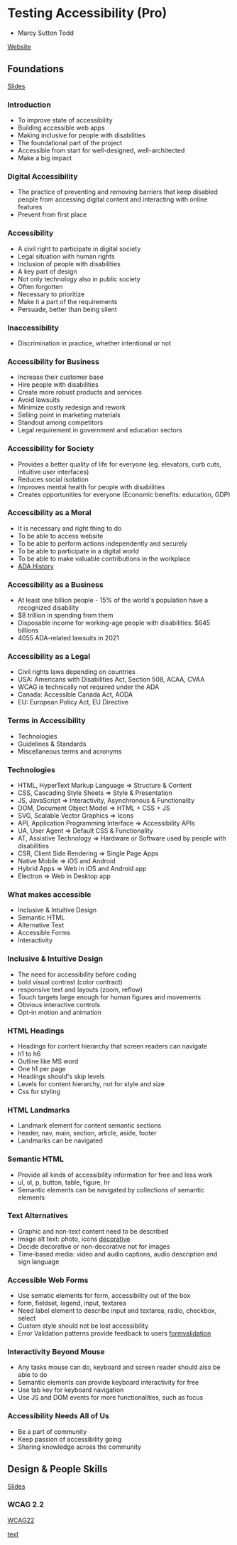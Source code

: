 # Testing Accessibility (Pro)

- Marcy Sutton Todd

[Website](https://testingaccessibility.com/)

## Foundations

[Slides](https://docs.google.com/presentation/d/1YUeaC36Ay9zqaUx_R0G02lFnsDVgSI0UoOgdt8r0ToY/edit?slide=id.p#slide=id.p)

### Introduction

- To improve state of accessibility
- Building accessible web apps
- Making inclusive for people with disabilities
- The foundational part of the project
- Accessible from start for well-designed, well-architected
- Make a big impact

### Digital Accessibility

- The practice of preventing and removing barriers that keep disabled people from accessing digital content and interacting with online features
- Prevent from first place

### Accessibility

- A civil right to participate in digital society
- Legal situation with human rights
- Inclusion of people with disabilities
- A key part of design
- Not only technology also in public society
- Often forgotten
- Necessary to prioritize
- Make it a part of the requirements
- Persuade, better than being silent

### Inaccessibility

- Discrimination in practice, whether intentional or not

### Accessibility for Business

- Increase their customer base
- Hire people with disabilities
- Create more robust products and services
- Avoid lawsuits
- Minimize costly redesign and rework
- Selling point in marketing materials
- Standout among competitors
- Legal requirement in government and education sectors

### Accessibility for Society

- Provides a better quality of life for everyone (eg. elevators, curb cuts, intuitive user interfaces)
- Reduces social isolation
- Improves mental health for people with disabilities
- Creates opportunities for everyone (Economic benefits: education, GDP)

### Accessibility as a Moral

- It is necessary and right thing to do
- To be able to access website
- To be able to perform actions independently and securely
- To be able to participate in a digital world
- To be able to make valuable contributions in the workplace
- [ADA History](https://www.history.com/articles/americans-with-disabilities-act-1990-capitol-crawl)

### Accessibility as a Business

- At least one billion people - 15% of the world's population have a recognized disability
- $8 trillion in spending from them
- Disposable income for working-age people with disabilities: $645 billions
- 4055 ADA-related lawsuits in 2021

### Accessibility as a Legal

- Civil rights laws depending on countries
- USA: Americans with Disabilities Act, Section 508, ACAA, CVAA
- WCAG is technically not required under the ADA
- Canada: Accessible Canada Act, AODA
- EU: European Policy Act, EU Directive

### Terms in Accessibility

- Technologies
- Guidelines & Standards
- Miscellaneous terms and acronyms

### Technologies

- HTML, HyperText Markup Language => Structure & Content
- CSS, Cascading Style Sheets => Style & Presentation
- JS, JavaScript => Interactivity, Asynchronous & Functionality
- DOM, Document Object Model => HTML + CSS + JS
- SVG, Scalable Vector Graphics => Icons
- API, Application Programming Interface => Accessibility APIs
- UA, User Agent => Default CSS & Functionality
- AT, Assistive Technology => Hardware or Software used by people with disabilities
- CSR, Client Side Rendering => Single Page Apps
- Native Mobile => iOS and Android
- Hybrid Apps => Web in iOS and Android app
- Electron => Web in Desktop app

### What makes accessible

- Inclusive & Intuitive Design
- Semantic HTML
- Alternative Text
- Accessible Forms
- Interactivity

### Inclusive & Intuitive Design

- The need for accessibility before coding
- bold visual contrast (color contract)
- responsive text and layouts (zoom, reflow)
- Touch targets large enough for human figures and movements
- Obvious interactive controls
- Opt-in motion and animation

### HTML Headings

- Headings for content hierarchy that screen readers can navigate
- h1 to h6
- Outline like MS word
- One h1 per page
- Headings should's skip levels
- Levels for content hierarchy, not for style and size
- Css for styling

### HTML Landmarks

- Landmark element for content semantic sections
- header, nav, main, section, article, aside, footer
- Landmarks can be navigated

### Semantic HTML

- Provide all kinds of accessibility information for free and less work
- ul, ol, p, button, table, figure, hr
- Semantic elements can be navigated by collections of semantic elements

### Text Alternatives

- Graphic and non-text content need to be described
- Image alt text: photo, icons [decorative](https://www.w3.org/WAI/tutorials/images/decorative/)
- Decide decorative or non-decorative not for images
- Time-based media: video and audio captions, audio description and sign language

### Accessible Web Forms

- Use sematic elements for form, accessibility out of the box
- form, fieldset, legend, input, textarea
- Need label element to describe input and textarea, radio, checkbox, select
- Custom style should not be lost accessibility
- Error Validation patterns provide feedback to users [formvalidation](https://webaim.org/techniques/formvalidation/)

### Interactivity Beyond Mouse

- Any tasks mouse can do, keyboard and screen reader should also be able to do
- Semantic elements can provide keyboard interactivity for free
- Use tab key for keyboard navigation
- Use JS and DOM events for more functionalities, such as focus

### Accessibility Needs All of Us

- Be a part of community
- Keep passion of accessibility going
- Sharing knowledge across the community

## Design & People Skills

[Slides](https://docs.google.com/presentation/d/1GiKVuxUIafj8faeE5XpclE4Efx4MtN27T_g5Utq1sLI/edit?slide=id.p#slide=id.p)

### WCAG 2.2

[WCAG22](https://www.w3.org/TR/WCAG22/)

[text](https://source.opennews.org/articles/motion-sick/)